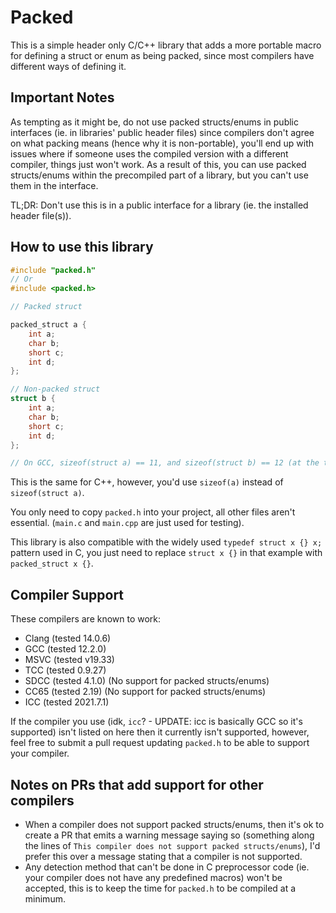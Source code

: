 # Packed

This is a simple header only C/C++ library that adds a more portable macro for defining a struct or enum as being packed, since most compilers have different ways of defining it.

## Important Notes

As tempting as it might be, do not use packed structs/enums in public interfaces (ie. in libraries' public header files) since compilers don't agree on what packing means (hence why it is non-portable), you'll end up with issues where if someone uses the compiled version with a different compiler, things just won't work. As a result of this, you can use packed structs/enums within the precompiled part of a library, but you can't use them in the interface.

TL;DR: Don't use this is in a public interface for a library (ie. the installed header file(s)).

## How to use this library

```c
#include "packed.h"
// Or
#include <packed.h>

// Packed struct

packed_struct a {
    int a;
    char b;
    short c;
    int d;
};

// Non-packed struct
struct b {
    int a;
    char b;
    short c;
    int d;
};

// On GCC, sizeof(struct a) == 11, and sizeof(struct b) == 12 (at the time of writing this)
```

This is the same for C++, however, you'd use `sizeof(a)` instead of `sizeof(struct a)`.

You only need to copy `packed.h` into your project, all other files aren't essential. (`main.c` and `main.cpp` are just used for testing).

This library is also compatible with the widely used `typedef struct x {} x;` pattern used in C, you just need to replace `struct x {}` in that example with `packed_struct x {}`.

## Compiler Support

These compilers are known to work:

- Clang (tested 14.0.6)
- GCC (tested 12.2.0)
- MSVC (tested v19.33)
- TCC (tested 0.9.27)
- SDCC (tested 4.1.0) (No support for packed structs/enums)
- CC65 (tested 2.19) (No support for packed structs/enums)
- ICC (tested 2021.7.1)

If the compiler you use (idk, `icc`? - UPDATE: icc is basically GCC so it's supported) isn't listed on here then it currently isn't supported, however, feel free to submit a pull request updating `packed.h` to be able to support your compiler.

## Notes on PRs that add support for other compilers

- When a compiler does not support packed structs/enums, then it's ok to create a PR that emits a warning message saying so (something along the lines of `This compiler does not support packed structs/enums`), I'd prefer this over a message stating that a compiler is not supported.
- Any detection method that can't be done in C preprocessor code (ie. your compiler does not have any predefined macros) won't be accepted, this is to keep the time for `packed.h` to be compiled at a minimum.
